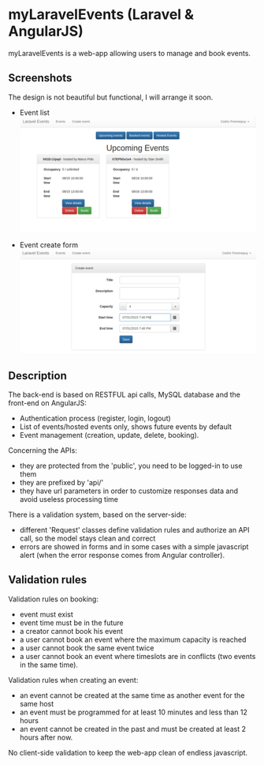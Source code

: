 # myLaravelEvents (Laravel & AngularJS)

myLaravelEvents is a web-app allowing users to manage and book events.

## Screenshots
The design is not beautiful but functional, I will arrange it soon.

- Event list
![alt tag](https://raw.githubusercontent.com/drydry/myLaravelEvents/master/storage/app/screenshots/events-list.png)

- Event create form
![alt tag](https://raw.githubusercontent.com/drydry/myLaravelEvents/master/storage/app/screenshots/event-create.png)

## Description
The back-end is based on RESTFUL api calls, MySQL database and the front-end on AngularJS:
  - Authentication process (register, login, logout)
  - List of events/hosted events only, shows future events by default
  - Event management (creation, update, delete, booking).

Concerning the APIs:
  - they are protected from the 'public', you need to be logged-in to use them
  - they are prefixed by 'api/' 
  - they have url parameters in order to customize responses data and avoid useless processing time

There is a validation system, based on the server-side:
  - different 'Request' classes define validation rules and authorize an API call, so the model stays clean and correct
  - errors are showed in forms and in some cases with a simple javascript alert (when the error response comes from Angular controller). 

## Validation rules
Validation rules on booking:
  - event must exist
  - event time must be in the future
  - a creator cannot book his event
  - a user cannot book an event where the maximum capacity is reached
  - a user cannot book the same event twice
  - a user cannot book an event where timeslots are in conflicts (two events in the same time).

Validation rules when creating an event:
  - an event cannot be created at the same time as another event for the same host
  - an event must be programmed for at least 10 minutes and less than 12 hours
  - an event cannot be created in the past and must be created at least 2 hours after now.

No client-side validation to keep the web-app clean of endless javascript.
